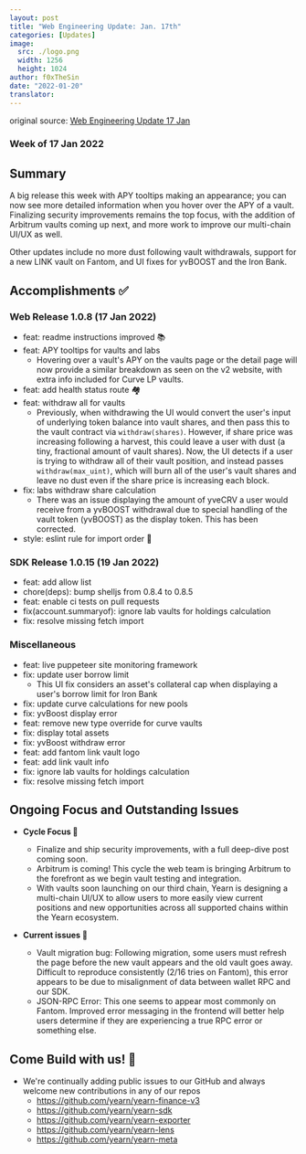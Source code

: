 ```yaml
---
layout: post
title: "Web Engineering Update: Jan. 17th"
categories: [Updates]
image:
  src: ./logo.png
  width: 1256
  height: 1024
author: f0xTheSin
date: "2022-01-20"
translator:
---
```


original source: [Web Engineering Update 17 Jan](https://yearnweb.substack.com/p/yearn-web-engineering-update-7d7)

### Week of 17 Jan 2022

## **Summary**

A big release this week with APY tooltips making an appearance; you can now see more detailed information when you hover over the APY of a vault. Finalizing security improvements remains the top focus, with the addition of Arbitrum vaults coming up next, and more work to improve our multi-chain UI/UX as well.

Other updates include no more dust following vault withdrawals, support for a new LINK vault on Fantom, and UI fixes for yvBOOST and the Iron Bank.

## **Accomplishments ✅**

### **Web Release 1.0.8 (17 Jan 2022)**

- feat: readme instructions improved 📚
- feat: APY tooltips for vaults and labs
  - Hovering over a vault's APY on the vaults page or the detail page will now provide a similar breakdown as seen on the v2 website, with extra info included for Curve LP vaults.
- feat: add health status route 🏘️
- feat: withdraw all for vaults
  - Previously, when withdrawing the UI would convert the user's input of underlying token balance into vault shares, and then pass this to the vault contract via `withdraw(shares)`. However, if share price was increasing following a harvest, this could leave a user with dust (a tiny, fractional amount of vault shares). Now, the UI detects if a user is trying to withdraw all of their vault position, and instead passes `withdraw(max_uint)`, which will burn all of the user's vault shares and leave no dust even if the share price is increasing each block.
- fix: labs withdraw share calculation
  - There was an issue displaying the amount of yveCRV a user would receive from a yvBOOST withdrawal due to special handling of the vault token (yvBOOST) as the display token. This has been corrected.
- style: eslint rule for import order 📝

### **SDK Release 1.0.15 (19 Jan 2022)**

- feat: add allow list
- chore(deps): bump shelljs from 0.8.4 to 0.8.5
- feat: enable ci tests on pull requests
- fix(account.summaryof): ignore lab vaults for holdings calculation
- fix: resolve missing fetch import

### **Miscellaneous**

- feat: live puppeteer site monitoring framework
- fix: update user borrow limit
  - This UI fix considers an asset's collateral cap when displaying a user's borrow limit for Iron Bank
- fix: update curve calculations for new pools
- fix: yvBoost display error
- feat: remove new type override for curve vaults
- fix: display total assets
- fix: yvBoost withdraw error
- feat: add fantom link vault logo
- feat: add link vault info
- fix: ignore lab vaults for holdings calculation
- fix: resolve missing fetch import

## **Ongoing Focus and Outstanding Issues**

- **Cycle Focus 🎯**

  - Finalize and ship security improvements, with a full deep-dive post coming soon.
  - Arbitrum is coming! This cycle the web team is bringing Arbitrum to the forefront as we begin vault testing and integration.
  - With vaults soon launching on our third chain, Yearn is designing a multi-chain UI/UX to allow users to more easily view current positions and new opportunities across all supported chains within the Yearn ecosystem.

- **Current issues 🐛**

  - Vault migration bug: Following migration, some users must refresh the page before the new vault appears and the old vault goes away. Difficult to reproduce consistently (2/16 tries on Fantom), this error appears to be due to misalignment of data between wallet RPC and our SDK.
  - JSON-RPC Error: This one seems to appear most commonly on Fantom. Improved error messaging in the frontend will better help users determine if they are experiencing a true RPC error or something else.

## **Come Build with us! 👷**

- We're continually adding public issues to our GitHub and always welcome new contributions in any of our repos
  - https://github.com/yearn/yearn-finance-v3
  - https://github.com/yearn/yearn-sdk
  - https://github.com/yearn/yearn-exporter
  - https://github.com/yearn/yearn-lens
  - https://github.com/yearn/yearn-meta
